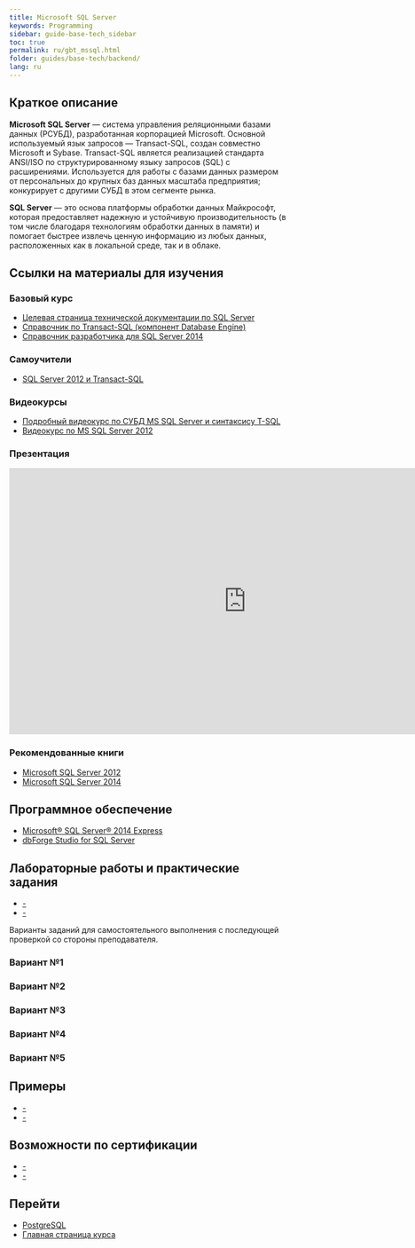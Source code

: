 ```yaml
---
title: Microsoft SQL Server
keywords: Programming
sidebar: guide-base-tech_sidebar
toc: true
permalink: ru/gbt_mssql.html
folder: guides/base-tech/backend/
lang: ru
---
```


## Краткое описание

**Microsoft SQL Server** — система управления реляционными базами данных (РСУБД), разработанная корпорацией Microsoft. Основной используемый язык запросов — Transact-SQL, создан совместно Microsoft и Sybase. Transact-SQL является реализацией стандарта ANSI/ISO по структурированному языку запросов (SQL) с расширениями. Используется для работы с базами данных размером от персональных до крупных баз данных масштаба предприятия; конкурирует с другими СУБД в этом сегменте рынка.

**SQL Server** — это основа платформы обработки данных Майкрософт, которая предоставляет надежную и устойчивую производительность (в том числе благодаря технологиям обработки данных в памяти) и помогает быстрее извлечь ценную информацию из любых данных, расположенных как в локальной среде, так и в облаке.

##  Ссылки на материалы для изучения

### Базовый курс

* [Целевая страница технической документации по SQL Server](https://msdn.microsoft.com/ru-ru/library/mt590198(v=sql.1).aspx)
* [Справочник по Transact-SQL (компонент Database Engine)](https://msdn.microsoft.com/ru-ru/library/bb510741.aspx)
* [Справочник разработчика для SQL Server 2014](https://msdn.microsoft.com/ru-ru/library/dd206988(v=sql.120).aspx)

### Самоучители

* [SQL Server 2012 и Transact-SQL](https://professorweb.ru/my/sql-server/2012/level1/)

### Видеокурсы

* [Подробный видеокурс по СУБД MS SQL Server и синтаксису T-SQL](https://www.youtube.com/playlist?list=PLWCoo5SF-qANaHABEiNOJ-yBcmYqOEve1)
* [Видеокурс по MS SQL Server 2012](https://www.youtube.com/watch?v=N_z4dsJ3sbM&list=PLshd8LOTR60Fu5locACXWHQXU0M2Q509r)


### Презентация

<iframe width="854" height="480" src="https://youtu.be/Ds8GCdhbu5g?list=PL6szxBiL95JPsALdbZDFOY3GWn4OylrDY" frameborder="0" allowfullscreen></iframe>

### Рекомендованные книги

* [Microsoft SQL Server 2012](http://www.ozon.ru/context/detail/id/32125332/)
* [Microsoft SQL Server 2014](http://www.ozon.ru/context/detail/id/31350961/)

## Программное обеспечение

* [Microsoft® SQL Server® 2014 Express](https://www.microsoft.com/ru-ru/download/details.aspx?id=42299)
* [dbForge Studio for SQL Server](https://www.devart.com/ru/dbforge/sql/studio/)

## Лабораторные работы и практические задания

* [-]()
* [-]()

Варианты заданий для самостоятельного выполнения с последующей проверкой со стороны преподавателя.

### Вариант №1

### Вариант №2

### Вариант №3

### Вариант №4

### Вариант №5

## Примеры

* [-]()
* [-]()

## Возможности по сертификации

* [-]()
* [-]()

## Перейти

* [PostgreSQL](gbt_postgresql.html)
* [Главная страница курса](gbt_landing-page.html)
